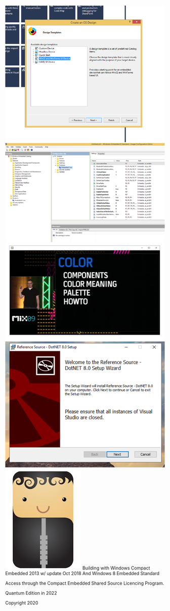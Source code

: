 ![](OSDesign.png)
![](ICE.png)
![](Mix09.png)
![](DotNET801.png)
![](fb10.jpg)
Building with Windows Compact Embedded 2013 w/ update Oct 2018 And Windows 8 Embedded Standard

Access through the Compact Embedded Shared Source Licencing Program.


Quantum Edition in 2022

Copyright 2020